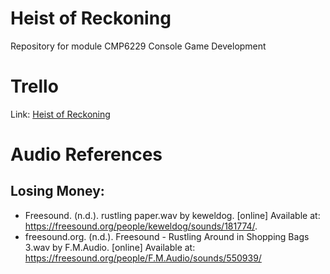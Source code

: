 # Heist of Reckoning

Repository for module CMP6229 Console Game Development

# Trello

Link: [Heist of Reckoning](https://trello.com/b/uKZ0Kifl/kanban-heist-of-reckoning)

# Audio References

## Losing Money:

- Freesound. (n.d.). rustling paper.wav by keweldog. [online] Available at: https://freesound.org/people/keweldog/sounds/181774/.
- freesound.org. (n.d.). Freesound - Rustling Around in Shopping Bags 3.wav by F.M.Audio. [online] Available at: https://freesound.org/people/F.M.Audio/sounds/550939/

‌

